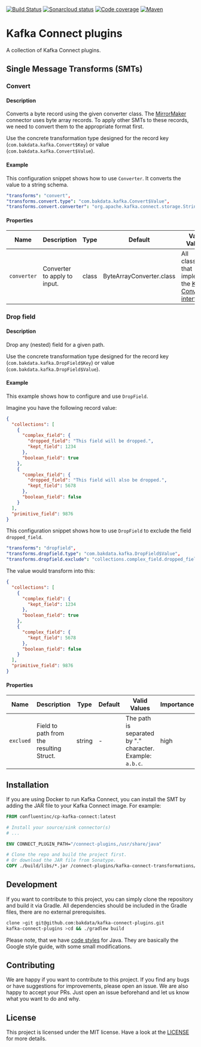 [![Build Status](https://dev.azure.com/bakdata/public/_apis/build/status/bakdata.kafka-connect-plugins?branchName=main)](https://dev.azure.com/bakdata/public/_build/latest?definitionId=35&branchName=main)
[![Sonarcloud status](https://sonarcloud.io/api/project_badges/measure?project=com.bakdata.kafka%3Akafka-connect-plugins&metric=alert_status)](https://sonarcloud.io/project/overview?id=com.bakdata.kafka:kafka-connect-plugins)
[![Code coverage](https://sonarcloud.io/api/project_badges/measure?project=com.bakdata.kafka%3Akafka-connect-plugins&metric=coverage)](https://sonarcloud.io/project/overview?id=com.bakdata.kafka:kafka-connect-plugins)
[![Maven](https://img.shields.io/maven-central/v/com.bakdata.kafka-connect-plugins/kafka-connect-plugins.svg)](https://search.maven.org/search?q=g:com.bakdata.kafka-connect-plugins%20AND%20a:kafka-connect-plugins&core=gav)

# Kafka Connect plugins

A collection of Kafka Connect plugins.

## Single Message Transforms (SMTs)

### Convert

#### Description

Converts a byte record using the given converter class.
The [MirrorMaker](https://github.com/apache/kafka/blob/trunk/connect/mirror/README.md)
connector uses byte array records.
To apply other SMTs to these records,
we need to convert them to the appropriate format first.

Use the concrete transformation type designed for the record key (`com.bakdata.kafka.Convert$Key`)
or value (`com.bakdata.kafka.Convert$Value`).

#### Example

This configuration snippet shows how to use `Converter`.
It converts the value to a string schema.

```yaml
"transforms": "convert",
"transforms.convert.type": "com.bakdata.kafka.Convert$Value",
"transforms.convert.converter": "org.apache.kafka.connect.storage.StringConverter"
```

#### Properties

| Name        | Description                  | Type  | Default                  | Valid Values                                                                                                                                    | Importance |
|-------------|------------------------------|-------|--------------------------|-------------------------------------------------------------------------------------------------------------------------------------------------|------------|
| `converter` | Converter to apply to input. | class | ByteArrayConverter.class | All classes that implement the [Kafka Converter interface](https://kafka.apache.org/34/javadoc/org/apache/kafka/connect/storage/Converter.html) | high       |

### Drop field

#### Description

Drop any (nested) field for a given path.

Use the concrete transformation type designed for the record key (`com.bakdata.kafka.DropField$Key`)
or value (`com.bakdata.kafka.DropField$Value`).

#### Example

This example shows how to configure and use `DropField`.

Imagine you have the following record value:

```json
{
  "collections": [
    {
      "complex_field": {
        "dropped_field": "This field will be dropped.",
        "kept_field": 1234
      },
      "boolean_field": true
    },
    {
      "complex_field": {
        "dropped_field": "This field will also be dropped.",
        "kept_field": 5678
      },
      "boolean_field": false
    }
  ],
  "primitive_field": 9876
}
```

This configuration snippet shows how to use `DropField` to exclude the field `dropped_field`.

```yaml
"transforms": "dropfield",
"transforms.dropfield.type": "com.bakdata.kafka.DropField$Value",
"transforms.dropfield.exclude": "collections.complex_field.dropped_field"
```

The value would transform into this:

```json
{
  "collections": [
    {
      "complex_field": {
        "kept_field": 1234
      },
      "boolean_field": true
    },
    {
      "complex_field": {
        "kept_field": 5678
      },
      "boolean_field": false
    }
  ],
  "primitive_field": 9876
}
```

#### Properties

| Name      | Description                              | Type   | Default | Valid Values                                              | Importance |
|-----------|------------------------------------------|--------|---------|-----------------------------------------------------------|------------|
| `exclued` | Field to path from the resulting Struct. | string | -       | The path is separated by "." character. Example: `a.b.c`. | high       |

## Installation

If you are using Docker to run Kafka Connect,
you can install the SMT by adding the JAR file to your Kafka Connect image.
For example:

```dockerfile
FROM confluentinc/cp-kafka-connect:latest

# Install your source/sink connector(s)
# ...

ENV CONNECT_PLUGIN_PATH="/connect-plugins,/usr/share/java"

# Clone the repo and build the project first. 
# Or download the JAR file from Sonatype.
COPY ./build/libs/*.jar /connect-plugins/kafka-connect-transformations/
```

## Development

If you want to contribute to this project, you can simply clone the repository and build it via Gradle.
All dependencies should be included in the Gradle files, there are no external prerequisites.

```bash
clone >git git@github.com:bakdata/kafka-connect-plugins.git
kafka-connect-plugins >cd && ./gradlew build

```

Please note, that we have [code styles](https://github.com/bakdata/bakdata-code-styles) for Java.
They are basically the Google style guide, with some small modifications.

## Contributing

We are happy if you want to contribute to this project.
If you find any bugs or have suggestions for improvements, please open an issue.
We are also happy to accept your PRs.
Just open an issue beforehand and let us know what you want to do and why.

## License

This project is licensed under the MIT license.
Have a look at the [LICENSE](https://github.com/bakdata/kafka-connect-plugins/blob/master/LICENSE) for more details.
